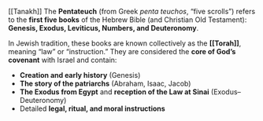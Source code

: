 [[Tanakh]]
The **Pentateuch** (from Greek _penta teuchos_, “five scrolls”) refers to the **first five books** of the Hebrew Bible (and Christian Old Testament):  
**Genesis, Exodus, Leviticus, Numbers, and Deuteronomy**.

In Jewish tradition, these books are known collectively as the **[[Torah]]**, meaning “law” or “instruction.” They are considered the **core of God’s covenant** with Israel and contain:
- **Creation and early history** (Genesis)
- **The story of the patriarchs** (Abraham, Isaac, Jacob)
- **The Exodus from Egypt** and **reception of the Law at Sinai** (Exodus–Deuteronomy)
- Detailed **legal, ritual, and moral instructions**
